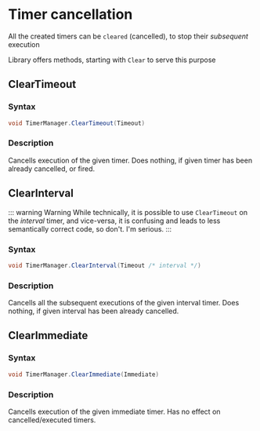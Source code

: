 # Timer cancellation

All the created timers can be `cleared` (cancelled),
to stop their *subsequent* execution

Library offers methods, starting with `Clear` to serve this purpose

## ClearTimeout

### Syntax

```cs
void TimerManager.ClearTimeout(Timeout)
```

### Description

Cancells execution of the given timer.
Does nothing, if given timer has been already cancelled, or fired.

## ClearInterval

::: warning Warning
While technically, it is possible to use `ClearTimeout` on the *interval* timer,
and vice-versa, it is confusing and leads to less semantically correct code,
so don't. I'm serious.
:::

### Syntax

```cs
void TimerManager.ClearInterval(Timeout /* interval */)
```

### Description

Cancells all the subsequent executions of the given interval timer.
Does nothing, if given interval has been already cancelled.

## ClearImmediate

### Syntax

```cs
void TimerManager.ClearImmediate(Immediate)
```

### Description

Cancells execution of the given immediate timer.
Has no effect on cancelled/executed timers.
